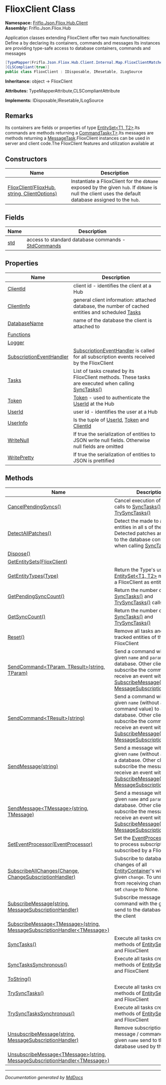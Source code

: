 ﻿<!--  
  <auto-generated>   
    The contents of this file were generated by a tool.  
    Changes to this file may be list if the file is regenerated  
  </auto-generated>   
-->

# FlioxClient Class

**Namespace:** [Friflo.Json.Fliox.Hub.Client](../index.md)  
**Assembly:** Friflo.Json.Fliox.Hub

Application classes extending FlioxClient offer two main functionalities:  Define a  by declaring its containers, commands and messages  Its instances are  providing type\-safe access to database containers, commands and messages

```csharp
[TypeMapper(Friflo.Json.Fliox.Hub.Client.Internal.Map.FlioxClientMatcher)]
[CLSCompliant(true)]
public class FlioxClient : IDisposable, IResetable, ILogSource
```

**Inheritance:** object → FlioxClient

**Attributes:** TypeMapperAttribute,CLSCompliantAttribute

**Implements:** IDisposable,IResetable,ILogSource

## Remarks

Its containers are fields or properties of type [EntitySet\<T1, T2\>](../EntitySet-2/index.md).Its commands are methods returning a [CommandTask\<T\>](../CommandTask-1/index.md).Its messages are methods returning a [MessageTask](../MessageTask/index.md).FlioxClient instances can be used in server and client code.The FlioxClient features and utilization available at

## Constructors

| Name                                                                  | Description                                                                                                                                            |
| --------------------------------------------------------------------- | ------------------------------------------------------------------------------------------------------------------------------------------------------ |
| [FlioxClient(FlioxHub, string, ClientOptions)](constructors/index.md) | Instantiate a FlioxClient for the `dbName` exposed by the given `hub`. If `dbName` is null the client uses the default database assigned to the `hub`. |

## Fields

| Name                 | Description                                                                     |
| -------------------- | ------------------------------------------------------------------------------- |
| [std](fields/std.md) |  access to standard database commands \- [StdCommands](../StdCommands/index.md) |

## Properties

| Name                                                               | Description                                                                                                                          |
| ------------------------------------------------------------------ | ------------------------------------------------------------------------------------------------------------------------------------ |
| [ClientId](properties/ClientId.md)                                 | client id \- identifies the client at a Hub                                                                                          |
| [ClientInfo](properties/ClientInfo.md)                             |  general client information: attached database, the number of cached entities and scheduled [Tasks](properties/Tasks.md)             |
| [DatabaseName](properties/DatabaseName.md)                         |  name of the database the client is attached to                                                                                      |
| [Functions](properties/Functions.md)                               |                                                                                                                                      |
| [Logger](properties/Logger.md)                                     |                                                                                                                                      |
| [SubscriptionEventHandler](properties/SubscriptionEventHandler.md) | [SubscriptionEventHandler](properties/SubscriptionEventHandler.md) is called for all subscription events received by the FlioxClient |
| [Tasks](properties/Tasks.md)                                       |  List of tasks created by its FlioxClient methods. These tasks are executed when calling [SyncTasks()](methods/SyncTasks.md)         |
| [Token](properties/Token.md)                                       | [Token](properties/Token.md) \- used to authenticate the [UserId](properties/UserId.md) at the Hub                                   |
| [UserId](properties/UserId.md)                                     | user id \- identifies the user at a Hub                                                                                              |
| [UserInfo](properties/UserInfo.md)                                 | Is the tuple of [UserId](properties/UserId.md), [Token](properties/Token.md) and [ClientId](properties/ClientId.md)                  |
| [WriteNull](properties/WriteNull.md)                               |  If true the serialization of entities to JSON write null fields. Otherwise null fields are omitted                                  |
| [WritePretty](properties/WritePretty.md)                           |  If true the serialization of entities to JSON is prettified                                                                         |

## Methods

| Name                                                                                                                                                                                | Description                                                                                                                                                                                                                                                                           |
| ----------------------------------------------------------------------------------------------------------------------------------------------------------------------------------- | ------------------------------------------------------------------------------------------------------------------------------------------------------------------------------------------------------------------------------------------------------------------------------------- |
| [CancelPendingSyncs()](methods/CancelPendingSyncs.md)                                                                                                                               |  Cancel execution of pending calls to [SyncTasks()](methods/SyncTasks.md) and [TrySyncTasks()](methods/TrySyncTasks.md)                                                                                                                                                               |
| [DetectAllPatches()](methods/DetectAllPatches.md)                                                                                                                                   | Detect the  made to all tracked entities in all s of the client. Detected patches are applied to the database containers when calling [SyncTasks()](methods/SyncTasks.md).                                                                                                            |
| [Dispose()](methods/Dispose.md)                                                                                                                                                     |                                                                                                                                                                                                                                                                                       |
| [GetEntitySets(FlioxClient)](methods/GetEntitySets.md)                                                                                                                              |                                                                                                                                                                                                                                                                                       |
| [GetEntityTypes(Type)](methods/GetEntityTypes.md)                                                                                                                                   | Return the Type's used by the [EntitySet\<T1, T2\>](../EntitySet-2/index.md) members of a FlioxClient as entity Type.                                                                                                                                                                 |
| [GetPendingSyncCount()](methods/GetPendingSyncCount.md)                                                                                                                             |  Return the number of pending [SyncTasks()](methods/SyncTasks.md) and [TrySyncTasks()](methods/TrySyncTasks.md) calls                                                                                                                                                                 |
| [GetSyncCount()](methods/GetSyncCount.md)                                                                                                                                           |  Return the number of calls to [SyncTasks()](methods/SyncTasks.md) and [TrySyncTasks()](methods/TrySyncTasks.md)                                                                                                                                                                      |
| [Reset()](methods/Reset.md)                                                                                                                                                         |  Remove all tasks and all tracked entities of the FlioxClient                                                                                                                                                                                                                         |
| [SendCommand\<TParam, TResult\>(string, TParam)](methods/SendCommand.md#sendcommandtparam-tresultstring-tparam)                                                                     | Send a command with the given `name` and `param` value to a database. Other clients can subscribe the command to receive an event with [SubscribeMessage(string, MessageSubscriptionHandler)](methods/SubscribeMessage.md#subscribemessagestring-messagesubscriptionhandler).         |
| [SendCommand\<TResult\>(string)](methods/SendCommand.md#sendcommandtresultstring)                                                                                                   | Send a command with the given `name` (without a command value) to a database. Other clients can subscribe the command to receive an event with [SubscribeMessage(string, MessageSubscriptionHandler)](methods/SubscribeMessage.md#subscribemessagestring-messagesubscriptionhandler). |
| [SendMessage(string)](methods/SendMessage.md#sendmessagestring)                                                                                                                     | Send a message with the given `name` (without a value) to a database. Other clients can subscribe the message to receive an event with [SubscribeMessage(string, MessageSubscriptionHandler)](methods/SubscribeMessage.md#subscribemessagestring-messagesubscriptionhandler).         |
| [SendMessage\<TMessage\>(string, TMessage)](methods/SendMessage.md#sendmessagetmessagestring-tmessage)                                                                              | Send a message with the given `name` and `param` value to a database. Other clients can subscribe the message to receive an event with [SubscribeMessage(string, MessageSubscriptionHandler)](methods/SubscribeMessage.md#subscribemessagestring-messagesubscriptionhandler).         |
| [SetEventProcessor(EventProcessor)](methods/SetEventProcessor.md)                                                                                                                   | Set the [EventProcessor](../EventProcessor/index.md) used to process subscription events subscribed by a FlioxClient                                                                                                                                                                  |
| [SubscribeAllChanges(Change, ChangeSubscriptionHandler)](methods/SubscribeAllChanges.md)                                                                                            | Subscribe to database changes of all [EntityContainer](../../Host/EntityContainer/index.md)'s with the given `change`. To unsubscribe from receiving change events set `change` to None.                                                                                              |
| [SubscribeMessage(string, MessageSubscriptionHandler)](methods/SubscribeMessage.md#subscribemessagestring-messagesubscriptionhandler)                                               |  Subscribe message \/ command with the given `name` send to the database used by the client                                                                                                                                                                                           |
| [SubscribeMessage\<TMessage\>(string, MessageSubscriptionHandler\<TMessage\>)](methods/SubscribeMessage.md#subscribemessagetmessagestring-messagesubscriptionhandlertmessage)       |                                                                                                                                                                                                                                                                                       |
| [SyncTasks()](methods/SyncTasks.md)                                                                                                                                                 |  Execute all tasks created by methods of [EntitySet\<T1, T2\>](../EntitySet-2/index.md) and FlioxClient                                                                                                                                                                               |
| [SyncTasksSynchronous()](methods/SyncTasksSynchronous.md)                                                                                                                           |  Execute all tasks created by methods of [EntitySet\<T1, T2\>](../EntitySet-2/index.md) and FlioxClient                                                                                                                                                                               |
| [ToString()](methods/ToString.md)                                                                                                                                                   |                                                                                                                                                                                                                                                                                       |
| [TrySyncTasks()](methods/TrySyncTasks.md)                                                                                                                                           |  Execute all tasks created by methods of [EntitySet\<T1, T2\>](../EntitySet-2/index.md) and FlioxClient                                                                                                                                                                               |
| [TrySyncTasksSynchronous()](methods/TrySyncTasksSynchronous.md)                                                                                                                     |  Execute all tasks created by methods of [EntitySet\<T1, T2\>](../EntitySet-2/index.md) and FlioxClient                                                                                                                                                                               |
| [UnsubscribeMessage(string, MessageSubscriptionHandler)](methods/UnsubscribeMessage.md#unsubscribemessagestring-messagesubscriptionhandler)                                         |  Remove subscription of message \/ command with the given `name` send to the database used by the client                                                                                                                                                                              |
| [UnsubscribeMessage\<TMessage\>(string, MessageSubscriptionHandler\<TMessage\>)](methods/UnsubscribeMessage.md#unsubscribemessagetmessagestring-messagesubscriptionhandlertmessage) |                                                                                                                                                                                                                                                                                       |

___

*Documentation generated by [MdDocs](https://github.com/ap0llo/mddocs)*
